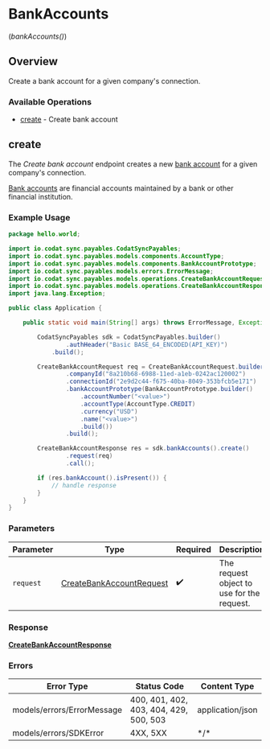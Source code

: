 # BankAccounts
(*bankAccounts()*)

## Overview

Create a bank account for a given company's connection.

### Available Operations

* [create](#create) - Create bank account

## create

The *Create bank account* endpoint creates a new [bank account](https://docs.codat.io/sync-for-payables-api#/schemas/BankAccount) for a given company's connection.

[Bank accounts](https://docs.codat.io/sync-for-payables-api#/schemas/BankAccount) are financial accounts maintained by a bank or other financial institution.

### Example Usage

```java
package hello.world;

import io.codat.sync.payables.CodatSyncPayables;
import io.codat.sync.payables.models.components.AccountType;
import io.codat.sync.payables.models.components.BankAccountPrototype;
import io.codat.sync.payables.models.errors.ErrorMessage;
import io.codat.sync.payables.models.operations.CreateBankAccountRequest;
import io.codat.sync.payables.models.operations.CreateBankAccountResponse;
import java.lang.Exception;

public class Application {

    public static void main(String[] args) throws ErrorMessage, Exception {

        CodatSyncPayables sdk = CodatSyncPayables.builder()
                .authHeader("Basic BASE_64_ENCODED(API_KEY)")
            .build();

        CreateBankAccountRequest req = CreateBankAccountRequest.builder()
                .companyId("8a210b68-6988-11ed-a1eb-0242ac120002")
                .connectionId("2e9d2c44-f675-40ba-8049-353bfcb5e171")
                .bankAccountPrototype(BankAccountPrototype.builder()
                    .accountNumber("<value>")
                    .accountType(AccountType.CREDIT)
                    .currency("USD")
                    .name("<value>")
                    .build())
                .build();

        CreateBankAccountResponse res = sdk.bankAccounts().create()
                .request(req)
                .call();

        if (res.bankAccount().isPresent()) {
            // handle response
        }
    }
}
```

### Parameters

| Parameter                                                                       | Type                                                                            | Required                                                                        | Description                                                                     |
| ------------------------------------------------------------------------------- | ------------------------------------------------------------------------------- | ------------------------------------------------------------------------------- | ------------------------------------------------------------------------------- |
| `request`                                                                       | [CreateBankAccountRequest](../../models/operations/CreateBankAccountRequest.md) | :heavy_check_mark:                                                              | The request object to use for the request.                                      |

### Response

**[CreateBankAccountResponse](../../models/operations/CreateBankAccountResponse.md)**

### Errors

| Error Type                             | Status Code                            | Content Type                           |
| -------------------------------------- | -------------------------------------- | -------------------------------------- |
| models/errors/ErrorMessage             | 400, 401, 402, 403, 404, 429, 500, 503 | application/json                       |
| models/errors/SDKError                 | 4XX, 5XX                               | \*/\*                                  |